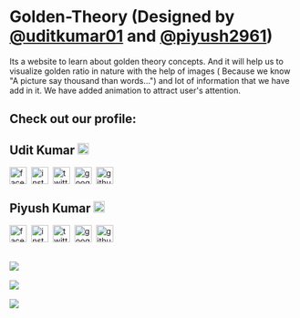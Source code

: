# Golden-Theory (Designed by [@uditkumar01](https://github.com/uditkumar01) and [@piyush2961](https://github.com/Piyush2961))
Its a website to learn about golden theory concepts. And it will help us to visualize golden ratio in nature with the help of images ( Because we know "A picture say thousand than words...") and lot of information that we have add in it. We have added animation to attract user's attention.


<h2>Check out our profile:</h2>
  <h2>Udit Kumar <img src="https://image.flaticon.com/icons/svg/892/892339.svg" alt="badge" height="20" /></h2>
  <div style="display:flex;"><a href="https://www.facebook.com/login"><img src="https://image.flaticon.com/icons/svg/145/145802.svg" alt="facebook" height="30" /></a>&nbsp;&nbsp;  <a href="https://www.instagram.com/login"><img src="https://image.flaticon.com/icons/svg/145/145805.svg" alt="instagram" height="30" /></a>&nbsp;&nbsp;  <a href="https://www.twitter.com"><img src="https://image.flaticon.com/icons/svg/145/145812.svg" alt="twitter" height="30" /></a>&nbsp;&nbsp;  <a href="https://www.google.com"><img src="https://image.flaticon.com/icons/svg/145/145804.svg" alt="google plus" height="30" /></a>&nbsp;&nbsp;  <a href="https://github.com/uditkumar01?tab=repositories"><img src="https://image.flaticon.com/icons/svg/2111/2111425.svg" alt="github" height="30" /></a></div>
  <h2>Piyush Kumar <img src="https://image.flaticon.com/icons/svg/892/892339.svg" alt="facebook" height="20" /></h2>
  <div style="display:flex;"><a href="https://www.facebook.com/login"><img src="https://image.flaticon.com/icons/svg/145/145802.svg" alt="facebook" height="30" /></a>&nbsp;&nbsp;  <a href="https://www.instagram.com/login"><img src="https://image.flaticon.com/icons/svg/145/145805.svg" alt="instagram" height="30" /></a>&nbsp;&nbsp;  <a href="https://www.twitter.com"><img src="https://image.flaticon.com/icons/svg/145/145812.svg" alt="twitter" height="30" /></a>&nbsp;&nbsp;  <a href="https://www.google.com"><img src="https://image.flaticon.com/icons/svg/145/145804.svg" alt="google plus" height="30" /></a>&nbsp;&nbsp;  <a href="https://github.com/Piyush2961?tab=repositories"><img src="https://image.flaticon.com/icons/svg/2111/2111425.svg" alt="github" height="30" /></a></div>
<br/><br/>
<a href="https://uditkumar11.github.io/Golden-Theory"><img src="assets/img/Screenshot (7).png"></a>
<br/><br/>
<a href="https://uditkumar11.github.io/Golden-Theory/home.html"><img src="assets/img/Screenshot (9).png"></a>
<br/><br/>
<a href="https://uditkumar11.github.io/Golden-Theory/gallery.html"><img src="assets/img/Screenshot (10).png"></a>
